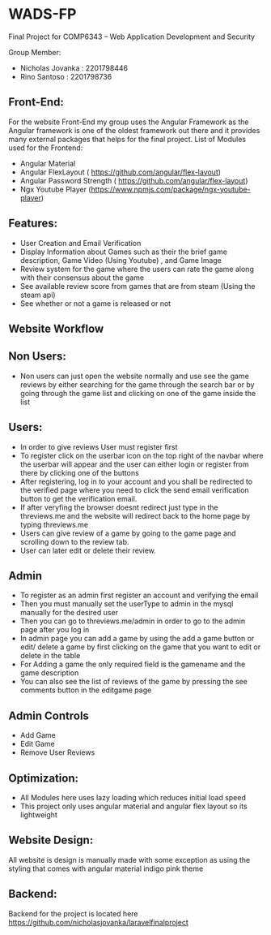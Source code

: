 # WADS-FP
Final Project for COMP6343 – Web Application Development and Security 

Group Member:
- Nicholas Jovanka : 2201798446
- Rino Santoso : 2201798736

## Front-End:
  For the website Front-End my group uses the Angular Framework as the Angular framework is one of the oldest framework out there and it      provides many external packages that helps for the final project. 
  List of Modules used for the Frontend:
  - Angular Material
  - Angular FlexLayout ( https://github.com/angular/flex-layout)
  - Angular Password Strength ( https://github.com/angular/flex-layout)
  - Ngx Youtube Player (https://www.npmjs.com/package/ngx-youtube-player)
  
 
 ## Features:
 - User Creation and Email Verification
 - Display Information about Games such as their the brief game description, Game Video (Using Youtube) , and Game Image
 - Review system for the game where the users can rate the game along with their consensus about the game
 - See available review score from games that are from steam (Using the steam api)
 - See whether or not a game is released or not
 
 ## Website Workflow
 
 ## Non Users:
 - Non users can just open the website normally and use see the game reviews by either searching for the game through the search bar or by going through the game list and clicking on one of the game inside the list
 
 ## Users:
 - In order to give reviews User must register first
 - To register click on the userbar icon on the top right of the navbar where the userbar will appear and the user can either login or register from there by clicking one of the buttons
 - After registering, log in to your account and you shall be redirected to the verified page where you need to click the send email verification button to get the verification email.
 - If after veryfing the browser doesnt redirect just type in the threviews.me and the website will redirect back to the home page by typing threviews.me
 - Users can give review of a game by going to the game page and scrolling down to the review tab.
 - User can later edit or delete their review.
 
 ## Admin
 - To register as an admin first register an account and verifying the email
 - Then you must manually set the userType to admin in the mysql manually for the desired user
 - Then you can go to threviews.me/admin in order to go to the admin page after you log in
 - In admin page you can add a game by using the add a game button or edit/ delete a game by first clicking on the game that you want to edit or delete in the table
 - For Adding a game the only required field is the gamename and the game description
 - You can also see the list of reviews of the game by pressing the see comments button in the editgame page

## Admin Controls
- Add Game
- Edit Game
- Remove User Reviews

## Optimization:
- All Modules here uses lazy loading which reduces initial load speed
- This project only uses angular material and angular flex layout so its lightweight

## Website Design:
 All website is design is manually made with some exception as using the styling that comes with angular material indigo pink theme
 
## Backend:
   Backend for the project is located here https://github.com/nicholasjovanka/laravelfinalproject
